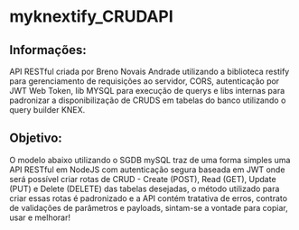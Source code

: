 # myknextify_CRUDAPI
## Informações:
API RESTful criada por Breno Novais Andrade utilizando a biblioteca restify para gerenciamento de requisições ao servidor, CORS, autenticação por JWT Web Token, lib MYSQL para execução de querys e libs internas para padronizar a disponibilização de CRUDS em tabelas do banco utilizando o query builder KNEX.

## Objetivo:
O modelo abaixo utilizando o SGDB mySQL traz de uma forma simples uma API RESTful em NodeJS com autenticação segura baseada em JWT onde será possível criar rotas de CRUD - Create (POST), Read (GET), Update (PUT) e Delete (DELETE) das tabelas desejadas, o método utilizado para criar essas rotas é padronizado e a API contém tratativa de erros, contrato de validações de parâmetros e payloads, sintam-se a vontade para copiar, usar e melhorar!
